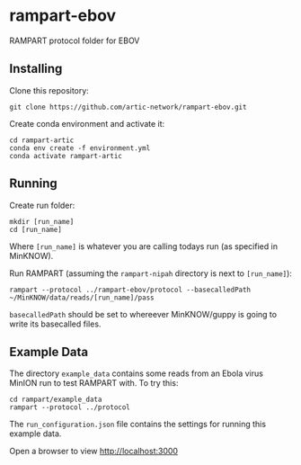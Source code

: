 # rampart-ebov
RAMPART protocol folder for EBOV

## Installing
Clone this repository:

```
git clone https://github.com/artic-network/rampart-ebov.git
```

Create conda environment and activate it:

```
cd rampart-artic
conda env create -f environment.yml
conda activate rampart-artic
```

## Running

Create run folder:

```
mkdir [run_name]
cd [run_name]
```

Where `[run_name]` is whatever you are calling todays run (as specified in MinKNOW).

Run RAMPART (assuming the `rampart-nipah` directory is next to `[run_name]`):

```
rampart --protocol ../rampart-ebov/protocol --basecalledPath ~/MinKNOW/data/reads/[run_name]/pass
```

`basecalledPath` should be set to whereever MinKNOW/guppy is going to write its basecalled files.

## Example Data

The directory `example_data` contains some reads from an Ebola virus MinION run to test RAMPART with. To try this:

```
cd rampart/example_data
rampart --protocol ../protocol 
```

The `run_configuration.json` file contains the settings for running this example data.

Open a browser to view [http://localhost:3000](http://localhost:3000)
